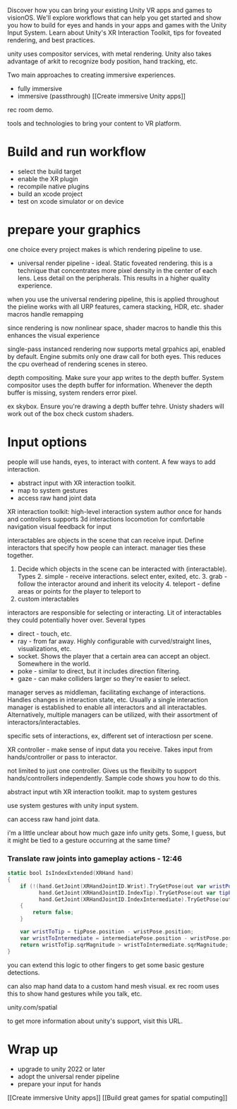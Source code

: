 Discover how you can bring your existing Unity VR apps and games to visionOS. We'll explore workflows that can help you get started and show you how to build for eyes and hands in your apps and games with the Unity Input System. Learn about Unity's XR Interaction Toolkit, tips for foveated rendering, and best practices.

unity uses compositor services, with metal rendering.  Unity also takes advantage of arkit to recognize body position, hand tracking, etc.

Two main approaches to creating immersive experiences.
* fully immersive
* immersive (passthrough)
[[Create immersive Unity apps]]

rec room demo.

tools and technologies to bring your content to VR platform.

# Build and run workflow

* select the build target
* enable the XR plugin
* recompile native plugins
* build an xcode project
* test on xcode simulator or on device

# prepare your graphics

one choice every project makes is which rendering pipeline to use.
* universal render pipeline - ideal.  Static foveated rendering.
this is a technique that concentrates more pixel density in the center of each lens.  Less detail on the peripherals.  This results in a higher quality experience.  

when you use the universal rendering pipeline, this is applied throughout the pieline
works with all URP features, camera stacking, HDR, etc.
shader macros handle remapping

since rendering is now nonlinear space, shader macros to handle this
this enhances the visual experience

single-pass instanced rendering
now supports metal grpahics api, enabled by default.  Engine submits only one draw call for both eyes.  This reduces the cpu overhead of rendering scenes in stereo.  

depth compositing.  Make sure your app writes to the depth buffer.  System compositor uses the depth buffer for information.  Whenever the depth buffer is missing, system renders error pixel.

ex skybox.  Ensure you're drawing a depth buffer tehre.  Unisty shaders will work out of the box
check custom shaders.
# Input options

people will use hands, eyes, to interact with content.  A few ways to add interaction.

* abstract input with XR interaction toolkit.  
* map to system gestures
* access raw hand joint data

XR interaction toolkit:
high-level interaction system
author once for hands and controllers
supports 3d interactions
locomotion for comfortable navigation
visual feedback for input

interactables are objects in the scene that can receive input.  Define interactors that specify how people can interact.  manager ties these together.

1.  Decide which objects in the scene can be interacted with (interactable).  Types
	2. simple - receive interactions.  select enter, exited, etc.
	3. grab - follow the interactor around and inherit its velocity
	4. teleport - define areas or points for the player to teleport to
5. custom interactables

interactors are responsible for selecting or interacting.  Lit of interactables they could potentially hover over.  Several types
* direct - touch, etc.
* ray - from far away.  Highly configurable with curved/straight lines, visualizations, etc.  
* socket.  Shows the player that a certain area can accept an object.  Somewhere in the world.
* poke - similar to direct, but it includes direction filtering.  
* gaze - can make colliders larger so they're easier to select.

manager serves as middleman, facilitating exchange of interactions.  Handles changes in interaction state, etc.  Usually a single interaction manager is established to enable all interactors and all interactables.  Alternatively, multiple managers can be utilized, with their assortment of interactors/interactables.

specific sets of interactions, ex, different set of interactiosn per scene.

XR controller - make sense of input data you receive.  Takes input from hands/controller or pass to interactor.

not limited to just one controller.  Gives us the flexibilty to support hands/controllers independently.  Sample code shows you how to do this.

abstract input wtih XR interaction toolkit.
map to system gestures

use system gestures with unity input system.  

can access raw hand joint data.

i'm a little unclear about how much gaze info unity gets.  Some, I guess, but it might be tied to a gesture occurring at the same time?


### Translate raw joints into gameplay actions - 12:46
```swift
static bool IsIndexExtended(XRHand hand)
{
    if (!(hand.GetJoint(XRHandJointID.Wrist).TryGetPose(out var wristPose) &&
          hand.GetJoint(XRHandJointID.IndexTip).TryGetPose(out var tipPose) &&
          hand.GetJoint(XRHandJointID.IndexIntermediate).TryGetPose(out var intermediatePose)))
    {
        return false;
    }

    var wristToTip = tipPose.position - wristPose.position;
    var wristToIntermediate = intermediatePose.position - wristPose.position;
    return wristToTip.sqrMagnitude > wristToIntermediate.sqrMagnitude;
}
```

you can extend this logic to other fingers to get some basic gesture detections.

can also map hand data to a custom hand mesh visual.  ex rec room uses this to show hand gestures while you talk, etc.

unity.com/spatial

to get more information about unity's support, visit this URL.

# Wrap up
* upgrade to unity 2022 or later
* adopt the universal render pipeline
* prepare your input for hands

[[Create immersive Unity apps]]
[[Build great games for spatial computing]]
